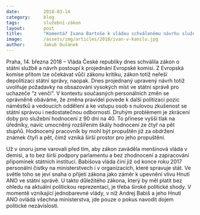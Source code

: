 ```yaml
---
date:         2018-03-14
category:     blog
tags:         služební-zákon
layout:       post
title:        "Komentář Ivana Bartoše k vládou schválenému návrhu služebního zákona, který uvolní ruce dalším čistkám"
image:        /assets/img/articles/2018/ivan-v-kanclu.jpg
author:       Jakub Dušánek
---
```



Praha, 14. března 2018 – Vláda České republiky dnes schválila zákon o státní službě a návrh postoupí k projednání Evropské komisi. Z Evropská komise přitom lze očekávat vůči zákonu kritiku, zákon totiž neřeší depolitizaci státní správy, naopak. Dnes projednaný upravený návrh totiž uvolňuje požadavky na obsazování vysokých míst ve státní správě pro uchazeče “z venčí“. V kontextu současných personálních změn se oprávněně obáváme, že změna pravidel povede k další politizaci pozic náměstků a vedoucích oddělení a ke vstupu osob s nulovou zkušenost se státní správou i nedostatečnou odborností. Druhým problémem je zkrácení doby pro služební hodnocení z 90 dní na 40. To přinese vyšší tlak na úředníky, navíc umocněný rozšířením škály hodnocení ze čtyř na pět stupňů. Hodnocený pracovník by mohl být propuštěn již za obdržení známek čtyři a pět, čímž vzniká širší prostor pro jeho propuštění.

Už v únoru jsme varovali před tím, aby zákon zaváděla menšinová vláda v demisi, a to bez širší podpory parlamentu a bez zhodnocení a zapracování připomínek státních institucí. Babišova vláda činí již od konce roku 2017 personální čistky na ministerstvech i v organizacích, které spravuje stát. Ve světle toho se jeví snaha o přijetí zákona jako záměr k upevnění vlivu Hnutí ANO ve státní správě. U takto důležitého zákona, který by měl platit bez ohledu na aktuální politickou reprezentaci, je třeba široké politické shody. V momentě vznikající jednobarevné vlády, v níž Andrej Babiš a jeho Hnutí ANO ovládá všechna ministerstva, jde pouze o pokus navodit dojem politické nezávislosti.



